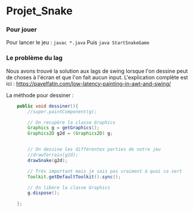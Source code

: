 # Projet_Snake

### Pour jouer
Pour lancer le jeu : `javac *.java`
Puis `java StartSnakeGame`

### Le problème du lag
Nous avons trouvé la solution aux lags de swing lorsque l'on dessine peut de choses à l'écran et que l'on fait aucun input.
L'explication complète est ici : https://pavelfatin.com/low-latency-painting-in-awt-and-swing/

La méthode pour dessiner :
```java
    public void dessiner(){
        //super.paintComponent(g);

        // On recupère la classe Graphics
        Graphics g = getGraphics();
        Graphics2D g2d = (Graphics2D) g;


        // On dessine les différentes parties de notre jeu
        //drawTerrain(g2d);
        drawSnake(g2d);

        // Très important mais je sais pas vraiment à quoi ca sert
        Toolkit.getDefaultToolkit().sync();

        // On libère la classe Graphics
        g.dispose();

    };
```